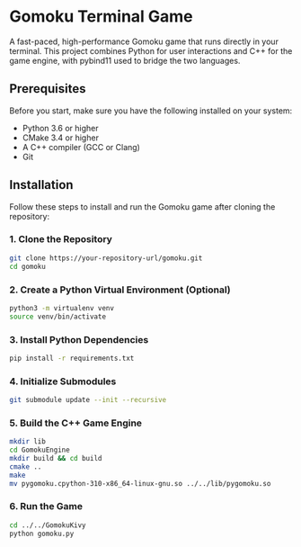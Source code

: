# Gomoku Terminal Game

A fast-paced, high-performance Gomoku game that runs directly in your terminal. This project combines Python for user interactions and C++ for the game engine, with pybind11 used to bridge the two languages.

## Prerequisites

Before you start, make sure you have the following installed on your system:
- Python 3.6 or higher
- CMake 3.4 or higher
- A C++ compiler (GCC or Clang)
- Git

## Installation

Follow these steps to install and run the Gomoku game after cloning the repository:

### 1. Clone the Repository

```bash
git clone https://your-repository-url/gomoku.git
cd gomoku
```

### 2. Create a Python Virtual Environment (Optional)

```bash
python3 -m virtualenv venv
source venv/bin/activate
```
### 3. Install Python Dependencies

```bash
pip install -r requirements.txt
```

### 4. Initialize Submodules

```bash
git submodule update --init --recursive
```

### 5. Build the C++ Game Engine

```bash
mkdir lib
cd GomokuEngine
mkdir build && cd build
cmake ..
make
mv pygomoku.cpython-310-x86_64-linux-gnu.so ../../lib/pygomoku.so
```
### 6. Run the Game

```bash
cd ../../GomokuKivy
python gomoku.py
```
